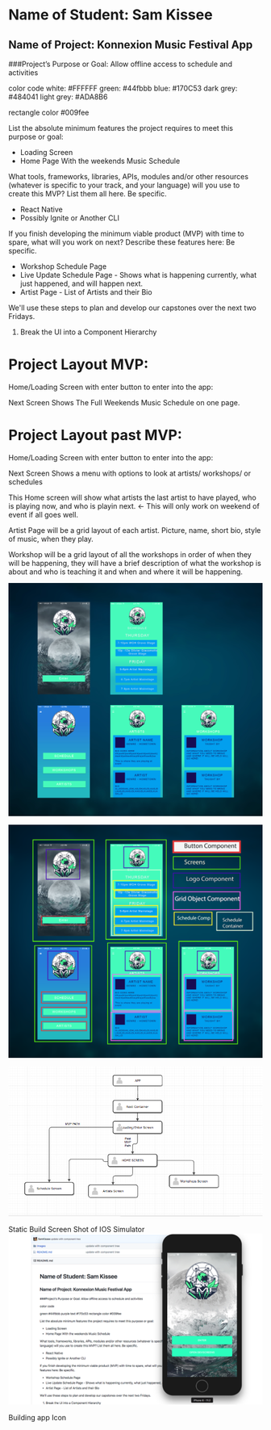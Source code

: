 # Name of Student: Sam Kissee

## Name of Project: Konnexion Music Festival App

###Project’s Purpose or Goal: Allow offline access to schedule and activities

color code
white: #FFFFFF
green: #44fbbb
blue: #170C53
dark grey: #484041
light grey: #ADA8B6

rectangle color #009fee



List the absolute minimum features the project requires to meet this purpose or goal:

* Loading Screen
* Home Page With the weekends Music Schedule

What tools, frameworks, libraries, APIs, modules and/or other resources (whatever is specific to your track, and your language) will you use to create this MVP? List them all here. Be specific.

* React Native
* Possibly Ignite or Another CLI

If you finish developing the minimum viable product (MVP) with time to spare, what will you work on next? Describe these features here: Be specific.

* Workshop Schedule Page
* Live Update Schedule Page - Shows what is happening currently, what just happened, and will happen next.
* Artist Page - List of Artists and their Bio



We'll use these steps to plan and develop our capstones over the next two Fridays.

1. Break the UI into a Component Hierarchy


# Project Layout MVP:
  Home/Loading Screen with enter button to enter into the app:

  Next Screen Shows The Full Weekends Music Schedule on one page.

#  Project Layout past MVP:

  Home/Loading Screen with enter button to enter into the app:

  Next Screen Shows a menu with options to look at artists/ workshops/ or schedules

  This Home screen will show what artists the last artist to have played, who is playing now, and who is playin next. <- This will only work on weekend of event if all goes well.

  Artist Page will be a grid layout of each artist. Picture, name, short bio, style of music, when they play.

  Workshop will be a grid layout of all the workshops in order of when they will be happening, they will have a brief description of what the workshop is about and who is teaching it and when and where it will be happening.

  ![KMG IMAGE](Images/KMF.jpg)


  ![KMG IMAGE](Images/KMFLayout.png)


  ![KMG IMAGE](Images/componenttree.png)


  Static Build Screen Shot of IOS Simulator
  ![Screenshot](Images/screenshot1.png)


Building app Icon 
